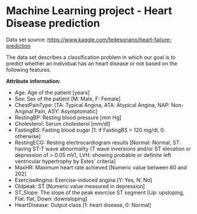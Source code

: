 # Machine Learning project - Heart Disease prediction

Data set source: https://www.kaggle.com/fedesoriano/heart-failure-prediction

The data set describes a classification problem in which our goal is to predict whether an individual has an heart disease or not based on the following features.

**Attribute information:**
* Age: Age of the patient [years]
* Sex: Sex of the patient [M: Male, F: Female]
* ChestPainType: [TA: Typical Angina, ATA: Atypical Angina, NAP: Non-Anginal Pain, ASY: Asymptomatic]
* RestingBP: Resting blood pressure [mm Hg]
* Cholesterol: Serum cholesterol [mm/dl]
* FastingBS: Fasting blood sugar [1: if FastingBS > 120 mg/dl, 0: otherwise]
* RestingECG: Resting electrocardiogram results [Normal: Normal, ST: having ST-T wave abnormality (T wave inversions and/or ST elevation or depression of > 0.05 mV), LVH: showing probable or definite left ventricular hypertrophy by Estes' criteria]
* MaxHR: Maximum heart rate achieved [Numeric value between 60 and 202]
* ExerciseAngina: Exercise-induced angina [Y: Yes, N: No]
* Oldpeak: ST [Numeric value measured in depression]
* ST_Slope: The slope of the peak exercise ST segment [Up: upsloping, Flat: flat, Down: downsloping]
* HeartDisease: Output class [1: heart disease, 0: Normal]

